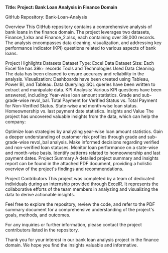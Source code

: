**Title: Project: Bank Loan Analysis in Finance Domain**

GitHub Repository: Bank-Loan-Analysis

Overview
This GitHub repository contains a comprehensive analysis of bank loans in the finance domain. The project leverages two datasets, Finance_1.xlsx and Finance_2.xlsx, each containing over 39,000 records. The analysis encompasses data cleaning, visualization, and addressing key performance indicator (KPI) questions related to various aspects of bank loans.

Project Highlights
Datasets
Dataset Type: Excel Data
Dataset Size: Each Excel file has 39k+ records
Tools and Technologies Used
Data Cleaning: The data has been cleaned to ensure accuracy and reliability in the analysis.
Visualization: Dashboards have been created using Tableau, Power BI, and Tableau.
Data Querying: SQL queries have been written to extract and manipulate data.
KPI Analysis: Various KPI questions have been answered, including:
Year-wise loan amount statistics.
Grade and sub-grade-wise revol_bal.
Total Payment for Verified Status vs. Total Payment for Non-Verified Status.
State-wise and month-wise loan status.
Homeownership vs. last payment date statistics.
Insights and Value
The project has uncovered valuable insights from the data, which can help the company:

Optimize loan strategies by analyzing year-wise loan amount statistics.
Gain a deeper understanding of customer risk profiles through grade and sub-grade-wise revol_bal analysis.
Make informed decisions regarding verified and non-verified loan statuses.
Monitor loan performance on a state-wise and month-wise basis.
Identify patterns related to homeownership and last payment dates.
Project Summary
A detailed project summary and insights report can be found in the attached PDF document, providing a holistic overview of the project's findings and recommendations.

Project Contributors
This project was completed by a team of dedicated individuals during an internship provided through ExcelR. It represents the collaborative efforts of the team members in analyzing and visualizing the data to derive actionable insights.

Feel free to explore the repository, review the code, and refer to the PDF summary document for a comprehensive understanding of the project's goals, methods, and outcomes.

For any inquiries or further information, please contact the project contributors listed in the repository.

Thank you for your interest in our bank loan analysis project in the finance domain. We hope you find the insights valuable and informative.
